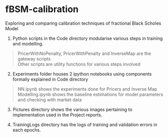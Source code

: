 # fBSM-calibration

Exploring and comparing calibration techniques of fractional Black Scholes Model

1. Python scripts in the Code directory modularise various steps in training and modelling.
> PricerWithNoPenalty, PricerWithPenalty and InverseMap are the gateway scripts <br>
> Other scripts are utility functions for various steps involved 

2. Experiments folder houses 2 ipython notebooks using components formally explained in Code directory
> NN.ipynb shows the experiments done for Pricers and Inverse Map <br>
> Modelling.ipynb shows the baseline estimations for model parameters and checking with market data

3. Pictures directory shows the various images pertaining to implementation used in the Project reports.

4. TrainingLogs directory has the logs of training and validation errors in each epochs.